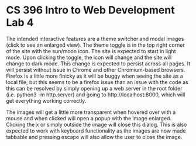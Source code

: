 # CS 396 Intro to Web Development Lab 4
The intended interactive features are a theme switcher and modal images (click to see an enlarged view).
The theme toggle is in the top right corner of the site with the sun/moon icon. The site is expected to start in light mode. Upon clicking the toggle, the icon will change and the site will change to dark mode.
This change is expected to persist across all pages. It will persist without issue in Chrome and other Chromium-based browsers. Firefox is a little more finicky as it will be buggy when seeing the site as a local file, but this seems to be a firefox issue than an issue with the code as this can be resolved by simply opening up a web server in the root folder (i.e. python3 -m http.server) and going to http://localhost:8000, which will get everything working correctly.

The images will get a little more transparent when hovered over with a mouse and when clicked will open a popup with the image enlarged. Clicking the x or simply outside the image will close this dialog. This is also expected to work with keyboard functionality as the images are now made tabbable and pressing escape will also allow the user to close the image.

